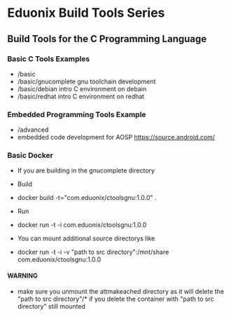 # Eduonix Build Tools Series

## Build Tools for the C Programming Language

### Basic C Tools Examples
- /basic
- /basic/gnucomplete gnu toolchain development
- /basic/debian  intro C environment on debain
- /basic/redhat  intro C environment on redhat


### Embedded Programming Tools Example
- /advanced
- embedded code development for AOSP  https://source.android.com/



### Basic Docker
- If you are building in the gnucomplete directory

- Build
- docker build -t="com.eduonix/ctoolsgnu:1.0.0" .

- Run
- docker run -t -i  com.eduonix/ctoolsgnu:1.0.0

- You can mount additional source directorys like
- docker run -t -i -v "path to src directory":/mnt/share  com.eduonix/ctoolsgnu:1.0.0

#### WARNING 
- make sure you unmount the attmakeached directory as it will delete the "path to src directory"/* if you delete the container with "path to src directory" still mounted